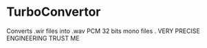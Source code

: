 # TurboConvertor
Converts .wir files into .wav PCM 32 bits mono files . VERY PRECISE ENGINEERING TRUST ME
